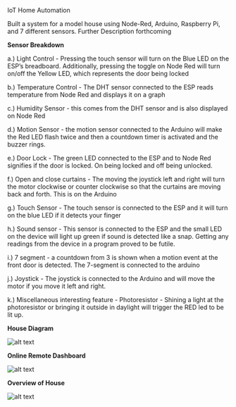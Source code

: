 IoT Home Automation

Built a system for a model house using Node-Red, Arduino, Raspberry Pi, and 7 different sensors. Further Description forthcoming


**Sensor Breakdown**

a.) Light Control - Pressing the touch sensor will turn on the Blue LED on the ESP’s breadboard. Additionally, pressing the toggle on Node Red will turn on/off the Yellow LED, which represents the door being locked

b.) Temperature Control - The DHT sensor connected to the ESP reads temperature from Node Red and displays it on a graph

c.) Humidity Sensor - this comes from the DHT sensor and is also displayed on Node Red

d.) Motion Sensor - the motion sensor connected to the Arduino will make the Red LED flash twice and then a countdown timer is activated and the buzzer rings.

e.) Door Lock - The green LED connected to the ESP and to Node Red signifies if the door is locked. On being locked and off being unlocked.

f.) Open and close curtains - The moving the joystick left and right will turn the motor clockwise or counter clockwise so that the curtains are moving back and forth. This is on the Arduino

g.) Touch Sensor - The touch sensor is connected to the ESP and it will turn on the blue LED if it detects your finger

h.) Sound sensor - This sensor is connected to the ESP and the small LED on the device will light up green if sound is detected like a snap. Getting any readings from the device in a program proved to be futile.

i.) 7 segment - a countdown from 3 is shown when a motion event at the front door is detected. The 7-segment is connected to the arduino

j.) Joystick - The joystick is connected to the Arduino and will move the motor if you move it left and right.

k.) Miscellaneous interesting feature - Photoresistor - Shining a light at the photoresistor or bringing it outside in daylight will trigger the RED led to be lit up.


**House Diagram**


![alt text](https://raw.githubusercontent.com/prestondcarroll/projects/master/school/IoT%20Home%20Automation/House_Diagram.png)



**Online Remote Dashboard**

![alt text](https://raw.githubusercontent.com/prestondcarroll/projects/master/school/IoT%20Home%20Automation/dashboard.png)



**Overview of House**

![alt text](https://raw.githubusercontent.com/prestondcarroll/projects/master/school/IoT%20Home%20Automation/House_Overview.jpg)
